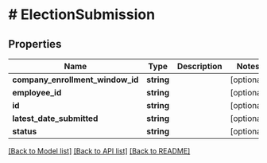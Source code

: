 # # ElectionSubmission

## Properties

Name | Type | Description | Notes
------------ | ------------- | ------------- | -------------
**company_enrollment_window_id** | **string** |  | [optional]
**employee_id** | **string** |  | [optional]
**id** | **string** |  | [optional]
**latest_date_submitted** | **string** |  | [optional]
**status** | **string** |  | [optional]

[[Back to Model list]](../../README.md#models) [[Back to API list]](../../README.md#endpoints) [[Back to README]](../../README.md)
